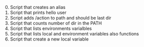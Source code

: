 0. Script that creates an alias
1. Script that prints hello user
2. Script adds /action to path and should be last dir
3. Script that counts number of dir in the PATH
4. Script that lists environments varialbles
5. Script that lists local and environment variables also functions
6. Script that create a new local variable
